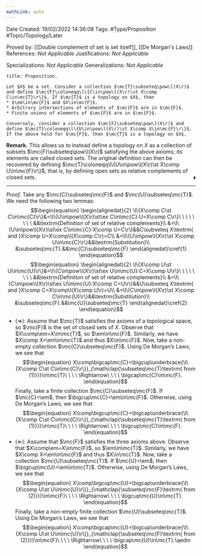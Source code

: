 ```yaml
---
mathLink: auto
---
```


<div class="topSpace"></div>

Date Created: 19/02/2022 14:36:08
Tags: #Type/Proposition #Topic/Topology/Later

Proved by: [[Double complement of set is set itself]], [[De Morgan's Laws]]
References: <i>Not Applicable</i>
Justifications: <i>Not Applicable</i>

Specializations: <i>Not Applicable</i>
Generalizations: <i>Not Applicable</i>

``` ad-Proposition
title: Proposition.

Let $X$ be a set. Consider a collection $\mc{T}\subseteq\pow\l(X\r)$ and define $\mc{F}\coloneqq\l\{C\in\pow\l(X\r)\st X\comp C\in\mc{T}\r\}$. If $\mc{T}$ is a topology on $X$, then
* $\em\in\mc{F}$ and $X\in\mc{F}$.
* Arbitrary intersections of elements of $\mc{F}$ are in $\mc{F}$.
* Finite unions of elements of $\mc{F}$ are in $\mc{F}$.

Conversely, consider a collection $\mc{F}\subseteq\pow\l(X\r)$ and define $\mc{T}\coloneqq\l\{U\in\pow\l(X\r)\st X\comp U\in\mc{F}\r\}$. If the above hold for $\mc{F}$, then $\mc{T}$ is a topology on $X$.

```

<b>Remark.</b> This allows us to instead define a topology on $X$ as a collection of subsets $\mc{F}\subseteq\pow\l(X\r)$ satisfying the above axioms; its elements are called closed sets. The original definition can then be recovered by defining $\mc{T}\coloneqq\l\{U\in\pow\l(X\r)\st X\comp U\in\mc{F}\r\}$, that is, by defining open sets as relative complements of closed sets.<span style="float:right;">$\blacklozenge$</span>

---

<i>Proof.</i> Take any $\mc{C}\subseteq\mc{F}$ and $\mc{U}\subseteq\mc{T}$. We need the following two lemmas:
$$\begin{equation}
    \begin{alignedat}{2}
        \l\{X\comp C\st C\in\mc{C}\r\}&=\l\{U\in\pow\l(X\r)\st\ex C\in\mc{C}:U=X\comp C\r\}\ \ \ \ \ \ \ \ &&\textrm{Definition of set of relative complements}\\
        &=\l\{U\in\pow\l(X\r)\st\ex C\in\mc{C}:X\comp U=C\r\}&&C\subseteq X\textrm{ and }X\comp U=X\comp\l(X\comp C\r)=C\\
        &=\l\{U\in\pow\l(X\r)\st X\comp U\in\mc{C}\r\}&&\textrm{Substitution}\\
        &\subseteq\mc{T}.&&\mc{C}\subseteq\mc{F}
    \end{alignedat}\cref{1}
\end{equation}$$
$$\begin{equation}
    \begin{alignedat}{2}
        \l\{X\comp U\st U\in\mc{U}\r\}&=\l\{C\in\pow\l(X\r)\st\ex U\in\mc{U}:C=X\comp U\r\}\ \ \ \ \ \ \ \ &&\textrm{Definition of set of relative complements}\\
        &=\l\{C\in\pow\l(X\r)\st\ex U\in\mc{U}:X\comp C=U\r\}&&U\subseteq X\textrm{ and }X\comp C=X\comp\l(X\comp U\r)=U\\
        &=\l\{C\in\pow\l(X\r)\st X\comp C\in\mc{U}\r\}&&\textrm{Substitution}\\
        &\subseteq\mc{F}.&&\mc{U}\subseteq\mc{T}
    \end{alignedat}\cref{2}
\end{equation}$$
* ($\Rightarrow$): Assume that $\mc{T}$ satisfies the axioms of a topological space, so $\mc{F}$ is the set of closed sets of $X$. Observe that $X\comp\em=X\in\mc{T}$, so $\em\in\mc{F}$. Similarly, we have $X\comp X=\em\in\mc{T}$ and thus $X\in\mc{F}$. Now, take a non-empty collection $\mc{C}\subseteq\mc{F}$. Using De Morgan’s Laws, we see that
$$\begin{equation}
    X\comp\bigcap\mc{C}=\bigcup\underbrace{\l\{X\comp C\st C\in\mc{C}\r\}}_{\mathclap{\subseteq\mc{T}\textrm{ from (1)}}}\in\mc{T}\ \ \ \ \Rightarrow\ \ \ \ \bigcap\mc{C}\in\mc{F}.
\end{equation}$$
Finally, take a finite collection $\mc{C}\subseteq\mc{F}$. If $\mc{C}=\em$, then $\bigcup\mc{C}=\em\in\mc{F}$. Otherwise, using De Morgan’s Laws, we see that$$\begin{equation}
            X\comp\bigcup\mc{C}=\bigcap\underbrace{\l\{X\comp C\st C\in\mc{C}\r\}}_{\mathclap{\subseteq\mc{T}\textrm{ from (1)}}}\in\mc{T}\ \ \ \ \Rightarrow\ \ \ \ \bigcup\mc{C}\in\mc{F}.
        \end{equation}$$
* ($\Leftarrow$): Assume that $\mc{F}$ satisfies the three axioms above. Observe that $X\comp\em=X\in\mc{F}$, so $\em\in\mc{T}$. Similarly, we have $X\comp X=\em\in\mc{F}$ and thus $X\in\mc{T}$. Now, take a collection $\mc{U}\subseteq\mc{T}$. If $\mc{U}=\em$, then $\bigcup\mc{U}=\em\in\mc{T}$. Otherwise, using De Morgan’s Laws, we see that
$$\begin{equation}
    X\comp\bigcup\mc{U}=\bigcap\underbrace{\l\{X\comp U\st U\in\mc{U}\r\}}_{\mathclap{\subseteq\mc{F}\textrm{ from (2)}}}\in\mc{F}\ \ \ \ \Rightarrow\ \ \ \ \bigcup\mc{U}\in\mc{T}.
\end{equation}$$
Finally, take a non-empty finite collection $\mc{U}\subseteq\mc{T}$. Using De Morgan’s Laws, we see that
$$\begin{equation}
    X\comp\bigcap\mc{U}=\bigcup\underbrace{\l\{X\comp U\st U\in\mc{U}\r\}}_{\mathclap{\subseteq\mc{F}\textrm{ from (2)}}}\in\mc{F}\ \ \ \ \Rightarrow\ \ \ \ \bigcap\mc{U}\in\mc{T}.\qedin
\end{equation}$$
